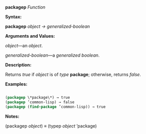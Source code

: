 **packagep** *Function* 



**Syntax:** 



**packagep** *object → generalized-boolean* 



**Arguments and Values:** 



*object*—an *object*. 



*generalized-boolean*—a *generalized boolean*. 



**Description:** 



Returns *true* if *object* is of *type* **package**; otherwise, returns *false*. 



**Examples:**
```lisp

(packagep \*package\*) → true 
(packagep ’common-lisp) → false 
(packagep (find-package ’common-lisp)) → true 

```
**Notes:** 



(packagep *object*) *≡* (typep *object* ’package) 



